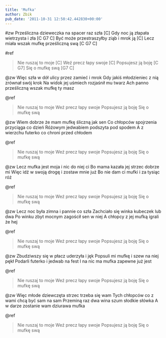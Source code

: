 ```yaml
---
title: 'Mufka'
author: Zbik
pub_date: '2011-10-31 12:50:42.442830+00:00'
---
```


#zw
Prześliczna dzieweczka na spacer raz szła [C]
Gdy noc ją złapała wietrzysta i zła [C G7 C]
Być może przestraszyłby ziąb i mrok ją [C]
Lecz miała wszak mufkę prześliczną swą [C G7 C]

#ref
>Nie ruszaj to moje [C]
>Weź precz łapy swoje [C]
>Popsujesz ją boję [C G7]
>Się o mufkę swą [G7 C]

@zw
Więc szła w dół ulicy przez zamieć i mrok
Gdy jakiś młodzieniec z nią zrównał swój krok
Na widok jej uśmiech rozjaśnił mu twarz
Ach panno prześliczną wszak mufkę ty masz

@ref
>Nie ruszaj to moje
>Weź precz łapy swoje
>Popsujesz ją boję
>Się o mufkę swą

@zw
Wiem dobrze że mam mufkę śliczną jak sen
Co chłopców spojrzenia przyciąga co dzień
Różowym jedwabiem podszyta pod spodem
A z wierzchu futerko co chroni przed chłodem

@ref
>Nie ruszaj to moje
>Weź precz łapy swoje
>Popsujesz ją boję
>Się o mufkę swą

@zw
Lecz mufka jest moja i nic do niej ci
Bo mama kazała jej strzec dobrze mi
Więc idź w swoją drogę i zostaw mnie już
Bo nie dam ci mufki i za tysiąc róż

@ref
>Nie ruszaj to moje
>Weź precz łapy swoje
>Popsujesz ją boję
>Się o mufkę swą

@zw
Lecz noc była zimna i pannie co szła
Zachciało się winka kubeczek lub dwa
Po winku zbyt mocnym zagościł sen w niej
A chłopcy z jej mufką igrali że hej

@ref
>Nie ruszaj to moje
>Weź precz łapy swoje
>Popsujesz ją boję
>Się o mufkę swą

@zw
Zbudziwszy się w płacz uderzyła i jęk
Popsuli mi mufkę i szew na niej pękł
Podarli futerko i jedwab na fest
I na nic ma mufka zapewne już jest

@ref
>Nie ruszaj to moje
>Weź precz łapy swoje
>Popsujesz ją boję
>Się o mufkę swą

@zw
Więc młode dziewczęta strzec trzeba się wam
Tych chłopców co z wami chcą być sam na sam
Przeminą raz dwa wina szum słodkie słówka
A w darze zostanie wam dziurawa mufka

@ref
>Nie ruszaj to moje
>Weź precz łapy swoje
>Popsujesz ją boję
>Się o mufkę swą